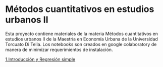 # Métodos cuantitativos en estudios urbanos II

Esta proyecto contiene materiales de la materia Métodos cuantitativos en estudios urbanos II de la Maestría en Economía Urbana de la Universidad Torcuato Di Tella. 
Los notebooks son creados en google colaboratory de manera de minimizar requerimientos de instalación.

[1.Introducción y Regresión simple](https://github.com/rpasquini/metodos_cuantitativos_2021/blob/main/1_Introduccion_y_OLS_Departamentos)
